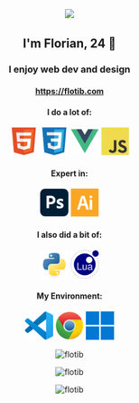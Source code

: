 <p align="center">
  <img src="https://capsule-render.vercel.app/api?type=waving&color=a657ff&fontColor=ffffff&height=290&text=Hey!"/>
</p>
  
<h2 align="center">I'm Florian, 24 👋</h2>
<h3 align="center">I enjoy web dev and design</h3>
<h4 align="center"><a href="https://flotib.com" target="_blank">https://flotib.com</a></h4>

<h4 align="center">I do a lot of:</h4>
<p align="center">
  <img src="https://raw.githubusercontent.com/devicons/devicon/master/icons/html5/html5-original.svg" alt="html" width="50" height="50"/>
  <img src="https://raw.githubusercontent.com/devicons/devicon/master/icons/css3/css3-original.svg" alt="css" width="50" height="50"/>
  <img src="https://raw.githubusercontent.com/devicons/devicon/master/icons/vuejs/vuejs-original.svg" alt="vuejs" width="50" height="50"/>
  <img src="https://raw.githubusercontent.com/devicons/devicon/master/icons/javascript/javascript-original.svg" alt="javascript" width="50" height="50"/>
 </p>
<h4 align="center">Expert in:</h4>
<p align="center">
  <img src="https://raw.githubusercontent.com/devicons/devicon/master/icons/photoshop/photoshop-plain.svg" alt="photoshop" width="50" height="50"/>
  <img src="https://raw.githubusercontent.com/devicons/devicon/master/icons/illustrator/illustrator-plain.svg" alt="illustrator" width="50" height="50"/>
</p>
<h4 align="center">I also did a bit of:</h4>
<p align="center"> 
  <img src="https://raw.githubusercontent.com/devicons/devicon/master/icons/python/python-original.svg" alt="python" width="50" height="50"/>
  <img src="https://raw.githubusercontent.com/devicons/devicon/master/icons/lua/lua-original-wordmark.svg" alt="lua" width="50" height="50"/>
</p>
<h4 align="center">My Environment:</h4>
<p align="center">  
  <img src="https://raw.githubusercontent.com/devicons/devicon/master/icons/vscode/vscode-original.svg" alt="vscode" width="50" height="50"/>
  <img src="https://raw.githubusercontent.com/devicons/devicon/master/icons/chrome/chrome-original.svg" alt="chrome" width="50" height="50"/>
  <img src="https://raw.githubusercontent.com/devicons/devicon/master/icons/windows11/windows11-original.svg" alt="windows" width="50" height="50"/>
</p>

<p align="center">
  <img src="https://komarev.com/ghpvc/?username=flotib&color=blueviolet" alt="flotib"/>
</p>

<p align="center">
  <img src="https://github-readme-stats.vercel.app/api?username=flotib&show_icons=true&theme=midnight-purple" alt="flotib"/>
</p>

<p align="center">
  <img src="https://github-readme-stats.vercel.app/api/top-langs/?username=Flotib&layout=compact&theme=jolly" alt="flotib"/>
</p>
